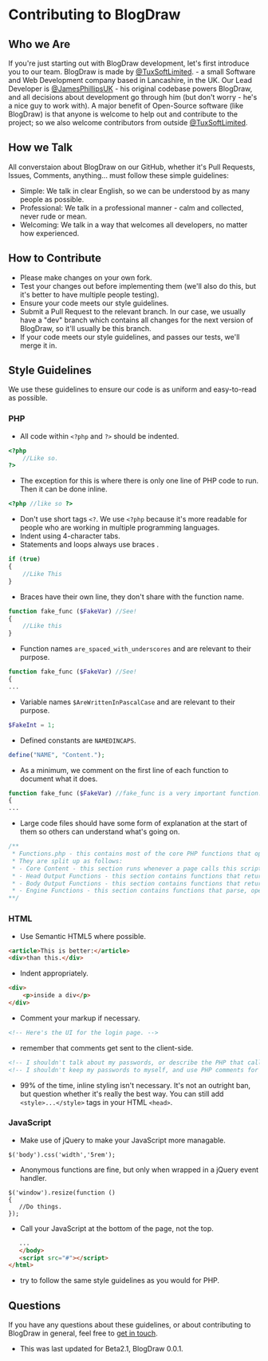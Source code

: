 # Contributing to BlogDraw
## Who we Are
If you're just starting out with BlogDraw development, let's first introduce you to our team.  BlogDraw is made by [@TuxSoftLimited](https://github.com/TuxSoftLimited "TuxSoft Limited"). - a small Software and Web Development company based in Lancashire, in the UK.  Our Lead Developer is [@JamesPhillipsUK](https://github.com/JamesPhillipsUK "James Phillips") - his original codebase powers BlogDraw, and all decisions about development go through him (but don't worry - he's a nice guy to work with).  A major benefit of Open-Source software (like BlogDraw) is that anyone is welcome to help out and contribute to the project; so we also welcome contributors from outside [@TuxSoftLimited](https://github.com/TuxSoftLimited "TuxSoft Limited").
## How we Talk
All converstaion about BlogDraw on our GitHub, whether it's Pull Requests, Issues, Comments, anything... must follow these simple guidelines:
 - Simple: We talk in clear English, so we can be understood by as many people as possible.
 - Professional: We talk in a professional manner - calm and collected, never rude or mean.
 - Welcoming: We talk in a way that welcomes all developers, no matter how experienced.
## How to Contribute
 - Please make changes on your own fork.
 - Test your changes out before implementing them (we'll also do this, but it's better to have multiple people testing).
 - Ensure your code meets our style guidelines.
 - Submit a Pull Request to the relevant branch.  In our case, we usually have a "dev" branch which contains all changes for the next version of BlogDraw, so it'll usually be this branch.
 - If your code meets our style guidelines, and passes our tests, we'll merge it in.
## Style Guidelines
We use these guidelines to ensure our code is as uniform and easy-to-read as possible.
### PHP
 - All code within `<?php` and `?>` should be indented.
```PHP
<?php
	//Like so.
?>
```
 - The exception for this is where there is only one line of PHP code to run.  Then it can be done inline.
```PHP
<?php //like so ?>
```
 - Don't use short tags `<?`.  We use `<?php` because it's more readable for people who are working in multiple programming languages.
 - Indent using 4-character tabs.
 - Statements and loops always use braces .
``` PHP
if (true)
{
	//Like This
}
```
 - Braces have their own line, they don't share with the function name.
```PHP
function fake_func ($FakeVar) //See!
{
	//Like this
}
```
 - Function names `are_spaced_with_underscores` and are relevant to their purpose.
```PHP
function fake_func ($FakeVar) //See!
{
...
```
 - Variable names `$AreWrittenInPascalCase` and are relevant to their purpose.
```PHP
$FakeInt = 1;
```
 - Defined constants are `NAMEDINCAPS`.
```PHP
define("NAME", "Content.");
```
 - As a minimum, we comment on the first line of each function to document what it does.
```PHP
function fake_func ($FakeVar) //fake_func is a very important function.
{
...
```
 - Large code files should have some form of explanation at the start of them so others can understand what's going on.  
```PHP
/**
 * Functions.php - this contains most of the core PHP functions that operate BlogDraw.
 * They are split up as follows:
 * - Core Content - this section runs whenever a page calls this script.  It primarily handles security and login sessions, as well as analytics.
 * - Head Output Functions - this section contains functions that return outputs which may be needed in the <head> of a template.
 * - Body Output Functions - this section contains functions that return outputs which may be needed in the <body> of a template.
 * - Engine Functions - this section contains functions that parse, operate on, and pass data to and from output functions.
**/
```
### HTML
 - Use Semantic HTML5 where possible.
```HTML
<article>This is better:</article>
<div>than this.</div>
```
 - Indent appropriately.
```HTML
<div>
	<p>inside a div</p>
</div>
```
 - Comment your markup if necessary.
```HTML
<!-- Here's the UI for the login page. -->
```
 - remember that comments get sent to the client-side.
```HTML
<!-- I shouldn't talk about my passwords, or describe the PHP that calls this. -->
<!-- I shouldn't keep my passwords to myself, and use PHP comments for the PHP-->
```
 - 99% of the time, inline styling isn't necessary.  It's not an outright ban, but question whether it's really the best way.  You can still add `<style>...</style>` tags in your HTML `<head>`.
### JavaScript
 - Make use of jQuery to make your JavaScript more managable.
 ```JS
 $('body').css('width','5rem');
 ```
 - Anonymous functions are fine, but only when wrapped in a jQuery event handler.
 
 ```JS
 $('window').resize(function ()
{
	//Do things.
});
 ```
 - Call your JavaScript at the bottom of the page, not the top.
 ```HTML
 	...
 	</body>
	<script src="#"></script>
</html>
 ```
 - try to follow the same style guidelines as you would for PHP.
 
 ## Questions
 If you have any questions about these guidelines, or about contributing to BlogDraw in general, feel free to 
[get in touch](https://tuxsoft.uk/Contact/ "Get in touch with us.").

 - This was last updated for Beta2.1, BlogDraw 0.0.1.
